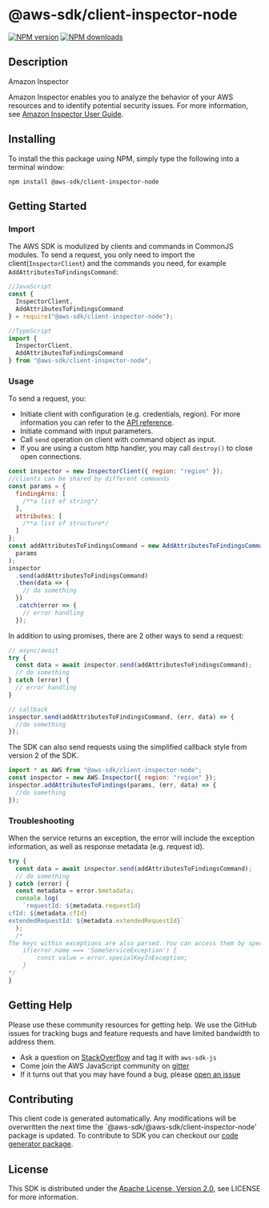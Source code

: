 # @aws-sdk/client-inspector-node

[![NPM version](https://img.shields.io/npm/v/@aws-sdk/client-inspector-node/preview.svg)](https://www.npmjs.com/package/@aws-sdk/client-inspector-node)
[![NPM downloads](https://img.shields.io/npm/dm/@aws-sdk/client-inspector-node.svg)](https://www.npmjs.com/package/@aws-sdk/client-inspector-node)

## Description

<fullname>Amazon Inspector</fullname> <p>Amazon Inspector enables you to analyze the behavior of your AWS resources and to identify potential security issues. For more information, see <a href="https://docs.aws.amazon.com/inspector/latest/userguide/inspector_introduction.html"> Amazon Inspector User Guide</a>.</p>

## Installing

To install the this package using NPM, simply type the following into a terminal window:

```
npm install @aws-sdk/client-inspector-node
```

## Getting Started

### Import

The AWS SDK is modulized by clients and commands in CommonJS modules. To send a request, you only need to import the client(`InspectorClient`) and the commands you need, for example `AddAttributesToFindingsCommand`:

```javascript
//JavaScript
const {
  InspectorClient,
  AddAttributesToFindingsCommand
} = require("@aws-sdk/client-inspector-node");
```

```javascript
//TypeScript
import {
  InspectorClient,
  AddAttributesToFindingsCommand
} from "@aws-sdk/client-inspector-node";
```

### Usage

To send a request, you:

- Initiate client with configuration (e.g. credentials, region). For more information you can refer to the [API reference][].
- Initiate command with input parameters.
- Call `send` operation on client with command object as input.
- If you are using a custom http handler, you may call `destroy()` to close open connections.

```javascript
const inspector = new InspectorClient({ region: "region" });
//clients can be shared by different commands
const params = {
  findingArns: [
    /**a list of string*/
  ],
  attributes: [
    /**a list of structure*/
  ]
};
const addAttributesToFindingsCommand = new AddAttributesToFindingsCommand(
  params
);
inspector
  .send(addAttributesToFindingsCommand)
  .then(data => {
    // do something
  })
  .catch(error => {
    // error handling
  });
```

In addition to using promises, there are 2 other ways to send a request:

```javascript
// async/await
try {
  const data = await inspector.send(addAttributesToFindingsCommand);
  // do something
} catch (error) {
  // error handling
}
```

```javascript
// callback
inspector.send(addAttributesToFindingsCommand, (err, data) => {
  //do something
});
```

The SDK can also send requests using the simplified callback style from version 2 of the SDK.

```javascript
import * as AWS from "@aws-sdk/client-inspector-node";
const inspector = new AWS.Inspector({ region: "region" });
inspector.addAttributesToFindings(params, (err, data) => {
  //do something
});
```

### Troubleshooting

When the service returns an exception, the error will include the exception information, as well as response metadata (e.g. request id).

```javascript
try {
  const data = await inspector.send(addAttributesToFindingsCommand);
  // do something
} catch (error) {
  const metadata = error.$metadata;
  console.log(
    `requestId: ${metadata.requestId}
cfId: ${metadata.cfId}
extendedRequestId: ${metadata.extendedRequestId}`
  );
  /*
The keys within exceptions are also parsed. You can access them by specifying exception names:
    if(error.name === 'SomeServiceException') {
        const value = error.specialKeyInException;
    }
*/
}
```

## Getting Help

Please use these community resources for getting help. We use the GitHub issues for tracking bugs and feature requests and have limited bandwidth to address them.

- Ask a question on [StackOverflow](https://stackoverflow.com/questions/tagged/aws-sdk-js) and tag it with `aws-sdk-js`
- Come join the AWS JavaScript community on [gitter](https://gitter.im/aws/aws-sdk-js-v3)
- If it turns out that you may have found a bug, please [open an issue](https://github.com/aws/aws-sdk-js-v3/issues)

## Contributing

This client code is generated automatically. Any modifications will be overwritten the next time the `@aws-sdk/@aws-sdk/client-inspector-node' package is updated. To contribute to SDK you can checkout our [code generator package][].

## License

This SDK is distributed under the
[Apache License, Version 2.0](http://www.apache.org/licenses/LICENSE-2.0),
see LICENSE for more information.

[code generator package]: https://github.com/aws/aws-sdk-js-v3/tree/master/packages/service-types-generator
[api reference]: https://docs.aws.amazon.com/AWSJavaScriptSDK/latest/
